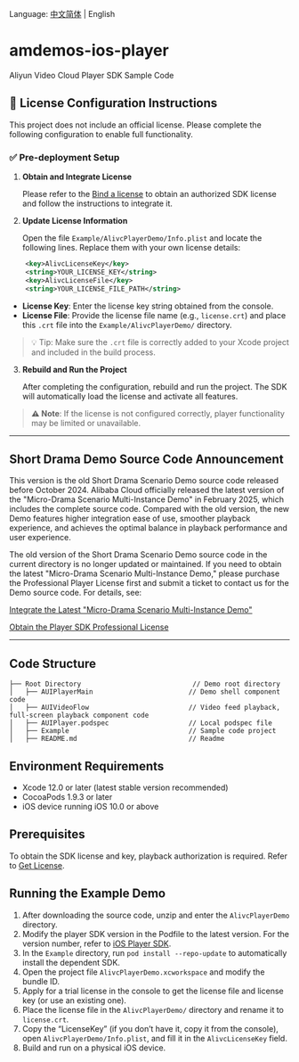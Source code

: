 Language: [中文简体](README.md) | English

# **amdemos-ios-player**

Aliyun Video Cloud Player SDK Sample Code

## **🔐 License Configuration Instructions**

This project does not include an official license. Please complete the following configuration to enable full functionality.

### **✅ Pre-deployment Setup**

1. **Obtain and Integrate License**

   Please refer to the [Bind a license](https://www.alibabacloud.com/help/en/apsara-video-sdk/user-guide/access-to-license) to obtain an authorized SDK license and follow the instructions to integrate it.

2. **Update License Information**

   Open the file `Example/AlivcPlayerDemo/Info.plist` and locate the following lines. Replace them with your own license details:

```xml
	<key>AlivcLicenseKey</key>
	<string>YOUR_LICENSE_KEY</string>
	<key>AlivcLicenseFile</key>
	<string>YOUR_LICENSE_FILE_PATH</string>
```

* **License Key**: Enter the license key string obtained from the console.
* **License File**: Provide the license file name (e.g., `license.crt`) and place this `.crt` file into the `Example/AlivcPlayerDemo/` directory.

> 💡 Tip: Make sure the `.crt` file is correctly added to your Xcode project and included in the build process.

3. **Rebuild and Run the Project**

   After completing the configuration, rebuild and run the project. The SDK will automatically load the license and activate all features.

> **⚠️ Note**: If the license is not configured correctly, player functionality may be limited or unavailable.

------

## **Short Drama Demo Source Code Announcement**

This version is the old Short Drama Scenario Demo source code released before October 2024. Alibaba Cloud officially released the latest version of the "Micro-Drama Scenario Multi-Instance Demo" in February 2025, which includes the complete source code. Compared with the old version, the new Demo features higher integration ease of use, smoother playback experience, and achieves the optimal balance in playback performance and user experience.

The old version of the Short Drama Scenario Demo source code in the current directory is no longer updated or maintained. If you need to obtain the latest "Micro-Drama Scenario Multi-Instance Demo," please purchase the Professional Player License first and submit a ticket to contact us for the Demo source code. For details, see:

[Integrate the Latest "Micro-Drama Scenario Multi-Instance Demo"](https://help.aliyun.com/zh/vod/use-cases/micro-drama-integration-ios-player-sdk?spm=a2c4g.11186623.help-menu-29932.d_3_0_0_1_1.6afd523cYfdJM7)

[Obtain the Player SDK Professional License](https://help.aliyun.com/zh/vod/developer-reference/obtain-the-player-sdk-license?spm=a2c4g.11186623.help-menu-search-29932.d_15)

------

## **Code Structure**

```
├── Root Directory                            // Demo root directory
│   ├── AUIPlayerMain                        // Demo shell component code
│   ├── AUIVideoFlow                         // Video feed playback, full-screen playback component code
│   ├── AUIPlayer.podspec                    // Local podspec file
│   ├── Example                              // Sample code project
│   ├── README.md                            // Readme   
```

## **Environment Requirements**

- Xcode 12.0 or later (latest stable version recommended)
- CocoaPods 1.9.3 or later
- iOS device running iOS 10.0 or above

## **Prerequisites**

To obtain the SDK license and key, playback authorization is required.
 Refer to [Get License](https://help.aliyun.com/zh/vod/developer-reference/license-authorization-and-management).

## **Running the Example Demo**

1. After downloading the source code, unzip and enter the `AlivcPlayerDemo` directory.
2. Modify the player SDK version in the Podfile to the latest version. For the version number, refer to [iOS Player SDK](https://help.aliyun.com/zh/vod/developer-reference/release-notes-for-apsaravideo-player-sdk-for-ios).
3. In the `Example` directory, run `pod install --repo-update` to automatically install the dependent SDK.
4. Open the project file `AlivcPlayerDemo.xcworkspace` and modify the bundle ID.
5. Apply for a trial license in the console to get the license file and license key (or use an existing one).
6. Place the license file in the `AlivcPlayerDemo/` directory and rename it to `license.crt`.
7. Copy the “LicenseKey” (if you don’t have it, copy it from the console), open `AlivcPlayerDemo/Info.plist`, and fill it in the `AlivcLicenseKey` field.
8. Build and run on a physical iOS device.
